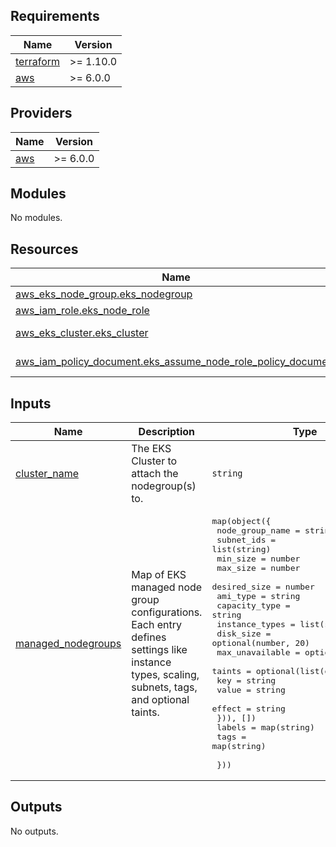<!-- BEGIN_TF_DOCS -->
## Requirements

| Name | Version |
|------|---------|
| <a name="requirement_terraform"></a> [terraform](#requirement\_terraform) | >= 1.10.0 |
| <a name="requirement_aws"></a> [aws](#requirement\_aws) | >= 6.0.0 |

## Providers

| Name | Version |
|------|---------|
| <a name="provider_aws"></a> [aws](#provider\_aws) | >= 6.0.0 |

## Modules

No modules.

## Resources

| Name | Type |
|------|------|
| [aws_eks_node_group.eks_nodegroup](https://registry.terraform.io/providers/hashicorp/aws/latest/docs/resources/eks_node_group) | resource |
| [aws_iam_role.eks_node_role](https://registry.terraform.io/providers/hashicorp/aws/latest/docs/resources/iam_role) | resource |
| [aws_eks_cluster.eks_cluster](https://registry.terraform.io/providers/hashicorp/aws/latest/docs/data-sources/eks_cluster) | data source |
| [aws_iam_policy_document.eks_assume_node_role_policy_document](https://registry.terraform.io/providers/hashicorp/aws/latest/docs/data-sources/iam_policy_document) | data source |

## Inputs

| Name | Description | Type | Default | Required |
|------|-------------|------|---------|:--------:|
| <a name="input_cluster_name"></a> [cluster\_name](#input\_cluster\_name) | The EKS Cluster to attach the nodegroup(s) to. | `string` | n/a | yes |
| <a name="input_managed_nodegroups"></a> [managed\_nodegroups](#input\_managed\_nodegroups) | Map of EKS managed node group configurations. Each entry defines settings like instance types, scaling, subnets, tags, and optional taints. | <pre>map(object({<br>    node_group_name = string<br>    subnet_ids      = list(string)<br>    min_size        = number<br>    max_size        = number<br>    desired_size    = number<br>    ami_type        = string<br>    capacity_type   = string<br>    instance_types  = list(string)<br>    disk_size       = optional(number, 20)<br>    max_unavailable = optional(number, 1)<br>    taints = optional(list(object({<br>      key    = string<br>      value  = string<br>      effect = string<br>    })), [])<br>    labels = map(string)<br>    tags   = map(string)<br><br>  }))</pre> | `{}` | no |

## Outputs

No outputs.
<!-- END_TF_DOCS -->